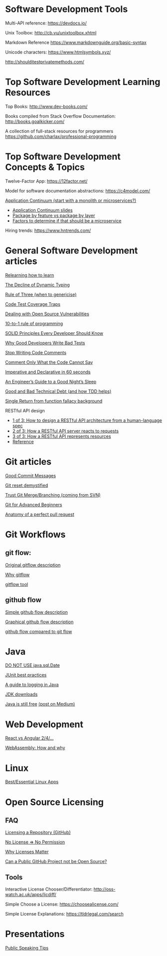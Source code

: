 # Software Development Tools
Multi-API reference: https://devdocs.io/

Unix Toolbox: http://cb.vu/unixtoolbox.xhtml

Markdown Reference https://www.markdownguide.org/basic-syntax

Unicode characters: https://www.htmlsymbols.xyz/

http://shoulditestprivatemethods.com/

# Top Software Development Learning Resources
Top Books: http://www.dev-books.com/

Books compiled from Stack Overflow Documentation: http://books.goalkicker.com/

A collection of full-stack resources for programmers https://github.com/charlax/professional-programming

# Top Software Development Concepts & Topics
Twelve-Factor App: https://12factor.net/

Model for software documentation abstractions: https://c4model.com/

[Application Continuum (start with a monolith or microservices?)](http://www.appcontinuum.io/)
* [Application Continuum slides](http://deck.appcontinuum.io/)
* [Package by feature vs package by layer](https://lkrnac.net/blog/2018/02/package-by-layer-obsolete/)
* [Factors to determine if that should be a microservice](https://content.pivotal.io/blog/should-that-be-a-microservice-keep-these-six-factors-in-mind)

Hiring trends: https://www.hntrends.com/

# General Software Development articles
[Relearning how to learn](https://www.infoq.com/articles/relearning-learn)

[The Decline of Dynamic Typing](http://www.javamagazine.mozaicreader.com/JanFeb2018/Default/5/0?token=B6J6D7QC44R7T19H)

[Rule of Three (when to genericise)](http://blog.scottlogic.com/2018/02/19/generic-platforms-the-rule-of-three.html)

[Code Test Coverage Traps](https://sdtimes.com/test/two-big-traps-code-test-coverage/)

[Dealing with Open Source Vulnerabilities](https://www.infoq.com/articles/vulnerability-open-source)

[10-to-1 rule of programming](https://www.ybrikman.com/writing/2018/08/12/the-10-to-1-rule-of-writing-and-programming/)

[SOLID Principles Every Developer Should Know](https://blog.bitsrc.io/solid-principles-every-developer-should-know-b3bfa96bb688)

[Why Good Developers Write Bad Tests](https://mtlynch.io/good-developers-bad-tests/)

[Stop Writing Code Comments](https://blog.usejournal.com/stop-writing-code-comments-28fef5272752)

[Comment Only What the Code Cannot Say](https://medium.com/@kevlinhenney/comment-only-what-the-code-cannot-say-dfdb7b8595ac)

[Imperative and Declarative in 60 seconds](https://twitter.com/tylermcginnis/status/1136358106751889409)

[An Engineer’s Guide to a Good Night’s Sleep](https://www.infoq.com/articles/engineers-guide-to-sleep/)

[Good and Bad Technical Debt (and how TDD helps)](https://blog.crisp.se/2013/10/11/henrikkniberg/good-and-bad-technical-debt)

[Single Return from function fallacy background](https://softwareengineering.stackexchange.com/questions/118703/where-did-the-notion-of-one-return-only-come-from)

RESTful API design
* [1 of 3: How to design a RESTful API architecture from a human-language spec](https://www.oreilly.com/learning/how-to-design-a-restful-api-architecture-from-a-human-language-spec)
* [2 of 3: How a RESTful API server reacts to requests](https://www.oreilly.com/ideas/how-a-restful-api-server-reacts-to-requests)
* [3 of 3: How a RESTful API represents resources](https://www.oreilly.com/ideas/how-a-restful-api-represents-resources)
* [Reference](https://www.restapitutorial.com/lessons/httpmethods.html)

# Git articles
[Good Commit Messages](https://chris.beams.io/posts/git-commit/)

[Git reset demystified](https://git-scm.com/blog/2011/07/11/reset.html)

[Trust Git Merge/Branching (coming from SVN)](https://www.atlassian.com/git/articles/trust-the-merge-and-branch-simplification-musings)

[Git for Advanced Beginners](http://think-like-a-git.net/)

[Anatomy of a perfect pull request](https://opensource.com/article/18/6/anatomy-perfect-pull-request)

# Git Workflows
## git flow:
[Original gitflow description](http://nvie.com/posts/a-successful-git-branching-model/)

[Why gitflow](http://jeffkreeftmeijer.com/2010/why-arent-you-using-git-flow/)

[gitflow tool](https://github.com/nvie/gitflow)

## github flow
[Simple github flow description](https://help.github.com/articles/github-flow-in-the-browser/)

[Graphical github flow description](https://guides.github.com/introduction/flow/)

[github flow compared to git flow](http://scottchacon.com/2011/08/31/github-flow.html)

# Java
[DO NOT USE java.sql.Date](http://web.archive.org/web/20161229042520/http://wiki.fasterxml.com/JacksonFAQDateHandling#line-47)

[JUnit best practices](http://examples.javacodegeeks.com/core-java/junit/junit-best-practices/)

[A guide to logging in Java](https://www.marcobehler.com/guides/a-guide-to-logging-in-java)

[JDK downloads](https://jdk.dev/)

[Java is still free](https://docs.google.com/document/d/1nFGazvrCvHMZJgFstlbzoHjpAVwv5DEdnaBr_5pKuHo/preview) [(post on Medium)](https://medium.com/@javachampions/java-is-still-free-2-0-0-6b9aa8d6d244)

# Web Development
[React vs Angular 2/4/...](https://medium.com/@chriscordle/why-angular-2-4-is-too-little-too-late-ea86d7fa0bae)

[WebAssembly: How and why](https://blog.logrocket.com/webassembly-how-and-why-559b7f96cd71)

# Linux
[Best/Essential Linux Apps](https://www.ubuntupit.com/best-linux-software-our-editorial-list-of-essential-linux-apps/)

# Open Source Licensing
## FAQ
[Licensing a Repository (GitHub)](https://help.github.com/articles/licensing-a-repository/)

[No License => No Permission](https://choosealicense.com/no-permission/)

[Why Licenses Matter](https://opensource.stackexchange.com/a/2567)

[Can a Public GitHub Project not be Open Source?](https://stackoverflow.com/a/16934573)

## Tools
Interactive License Chooser/Differentiator: http://oss-watch.ac.uk/apps/licdiff/

Simple Choose a License: https://choosealicense.com/

Simple License Explanations: https://tldrlegal.com/search

# Presentations
[Public Speaking Tips](https://www.themuse.com/advice/public-speaking-tips)
